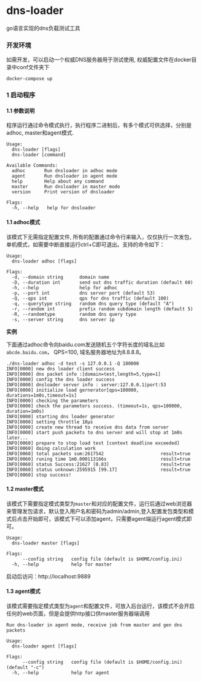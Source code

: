 # dns-loader
go语言实现的dns负载测试工具

### 开发环境

如需开发，可以启动一个权威DNS服务器用于测试使用, 权威配置文件在docker目录中conf文件夹下
```
docker-compose up
```

### 1 启动程序

#### 1.1 参数说明

程序运行通过命令模式执行，执行程序二进制后，有多个模式可供选择，分别是adhoc, master和agent模式.

```shell
Usage:
  dns-loader [flags]
  dns-loader [command]

Available Commands:
  adhoc       Run dnsloader in adhoc mode
  agent       Run dnsloader in agent mode
  help        Help about any command
  master      Run dnsloader in master mode
  version     Print version of dnsloader

Flags:
  -h, --help   help for dnsloader
```


#### 1.1  adhoc模式
 
该模式下无需指定配置文件, 所有的配置通过命令行来输入，仅仅执行一次发包，单机模式，如需要中断直接运行ctrl+C即可退出。支持的命令如下：


```shell
Usage:
  dns-loader adhoc [flags]

Flags:
  -d, --domain string      domain name
  -D, --duration int       send out dns traffic duration (default 60)
  -h, --help               help for adhoc
  -p, --port int           dns server port (default 53)
  -Q, --qps int            qps for dns traffic (default 100)
  -q, --querytype string   random dns query type (default "A")
  -r, --random int         prefix random subdomain length (default 5)
  -R, --randomtype         random dns query type
  -s, --server string      dns server ip
```

**实例** 

下面通过adhoc命令向baidu.com发送随机五个字符长度的域名比如```abcde.baidu.com```， QPS=100, 域名服务器地址为8.8.8.8。

```
./dns-loader adhoc -d test -s 127.0.0.1 -Q 100000
INFO[0000] new dns loader client success
INFO[0000] dns packet info :[domain=test,length=5,type=1]
INFO[0000] config the dns loader success
INFO[0000] dnsloader server info : server:127.0.0.1|port:53
INFO[0000] initialize load gernerator[qps=100000, durations=1m0s,timeout=1s]
INFO[0000] checking the parameters
INFO[0000] check the parameters success. (timeout=1s, qps=100000, duration=1m0s)
INFO[0000] starting dns loader generator
INFO[0000] setting throttle 10µs
INFO[0000] create new thread to receive dns data from server
INFO[0000] start push packets to dns server and will stop at 1m0s later...
INFO[0060] prepare to stop load test [context deadline exceeded]
INFO[0060] doing calculation work
INFO[0060] total packets sum:2617542                     result=true
INFO[0060] runing time 1m0.000113166s                    result=true
INFO[0060] status Success:21627 [0.83]                   result=true
INFO[0060] status unknown:2595915 [99.17]                result=true
INFO[0060] stop success!

```
#### 1.2  master模式

该模式下需要指定模式类型为`master`和对应的配置文件，运行后通过web浏览器来管理发包请求，默认登入用户名和密码为admin/admin,登入配置发包类型和模式后点击开始即可，该模式下可以添加agent，只需要agent端运行agent模式即可。
```
Usage:
  dns-loader master [flags]

Flags:
      --config string   config file (default is $HOME/config.ini)
  -h, --help            help for master
```

启动后访问：http://localhost:9889

#### 1.3  agent模式

该模式需要指定模式类型为`agent`和配置文件，可放入后台运行，该模式不会开启任何的web页面，但是会提供http接口供master服务器端调用
```
Run dns-loader in agent mode, receive job from master and gen dns packets

Usage:
  dns-loader agent [flags]

Flags:
      --config string   config file (default is $HOME/config.ini) (default "-c")
  -h, --help            help for agent
```

